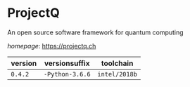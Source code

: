 # ProjectQ

An open source software framework for quantum computing

*homepage*: <https://projectq.ch>

version | versionsuffix | toolchain
--------|---------------|----------
``0.4.2`` | ``-Python-3.6.6`` | ``intel/2018b``
